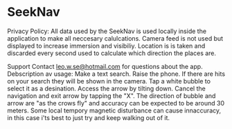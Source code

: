 # SeekNav

Privacy Policy:
All data used by the SeekNav is used locally inside the application to make all neccesary calulcations. Camera feed is not used but displayed to increase immersion and visibiliy. Location is is taken and discarded every second used to calculate which direction the places are.

Support
Contact leo.w.se@hotmail.com for questions about the app.
Debscription av usage:
Make a text search. Raise the phone. If there are hits on your search they will be shown in the camera. Tap a white bubble to select it as a desination. Access the arrow by tilting down. Cancel the navigation and exit arrow by tapping the "X".
The direction of bubble and arrow are "as the crows fly" and accuracy can be expected to be around 30 meters. Some local tempory magnetic disturbance can cause innaccuracy, in this case i'ts best to just try and keep walking out of it. 
